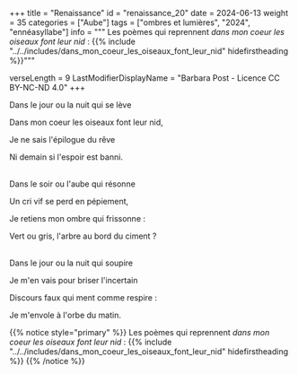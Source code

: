 +++
title = "Renaissance"
id = "renaissance_20"
date = 2024-06-13
weight = 35
categories = ["Aube"]
tags = ["ombres et lumières", "2024", "ennéasyllabe"]
info = """
Les poèmes qui reprennent _dans mon coeur les oiseaux font leur nid_ :
{{% include "../../includes/dans_mon_coeur_les_oiseaux_font_leur_nid" hidefirstheading %}}"""

verseLength = 9
LastModifierDisplayName = "Barbara Post - Licence CC BY-NC-ND 4.0"
+++

Dans le jour ou la nuit qui se lève

Dans mon coeur les oiseaux font leur nid,

Je ne sais l'épilogue du rêve

Ni demain si l'espoir est banni.

 \
Dans le soir ou l'aube qui résonne

Un cri vif se perd en pépiement,

Je retiens mon ombre qui frissonne :

Vert ou gris, l'arbre au bord du ciment ?

 \
Dans le jour ou la nuit qui soupire

Je m'en vais pour briser l'incertain

Discours faux qui ment comme respire :

Je m'envole à l'orbe du matin.

{{% notice style="primary" %}}
Les poèmes qui reprennent _dans mon coeur les oiseaux font leur nid_ :
{{% include "../../includes/dans_mon_coeur_les_oiseaux_font_leur_nid" hidefirstheading %}}
{{% /notice %}}
